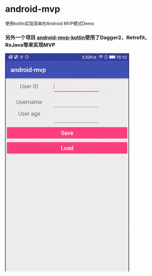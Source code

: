 # android-mvp
使用kotlin实现简单的Android MVP模式Demo

### 另外一个项目 [android-mvp-kotlin](https://github.com/mazouri/android-mvp-kotlin)使用了Dagger2、Retrofit、RxJava等来实现MVP


<img src="/screenshot/android-mvp.gif"/>
